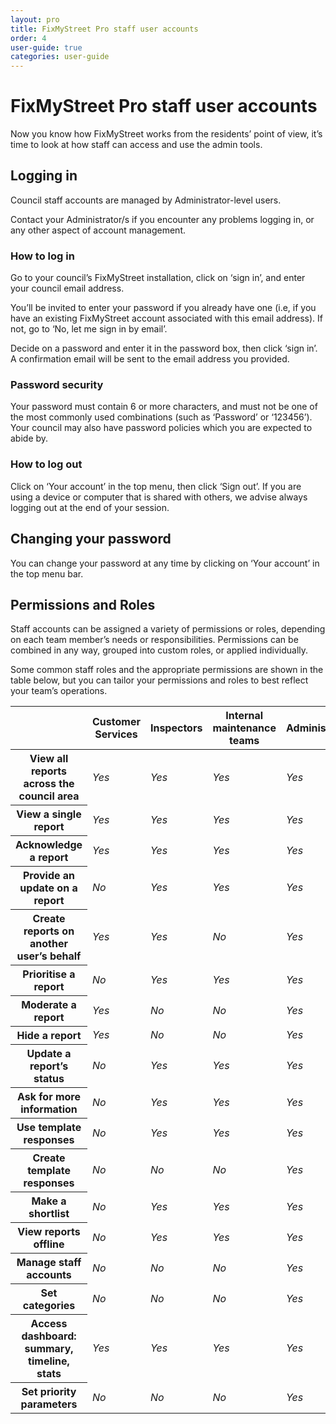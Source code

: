 ```yaml
---
layout: pro
title: FixMyStreet Pro staff user accounts
order: 4
user-guide: true
categories: user-guide
---
```


# FixMyStreet Pro staff user accounts

Now you know how FixMyStreet works from the residents’ point of view, it’s time to look at how
staff can access and use the admin tools.

## Logging in

Council staff accounts are managed by Administrator-level users.

Contact your Administrator/s if you encounter any problems logging in, or any other aspect of
account management.

### How to log in

Go to your council’s FixMyStreet installation, click on ‘sign in’, and enter your council email
address.

You’ll be invited to enter your password if you already have one (i.e, if you have an existing
FixMyStreet account associated with this email address). If not, go to ‘No, let me sign in by email’.

Decide on a password and enter it in the password box, then click ‘sign in’. A confirmation email
will be sent to the email address you provided.

### Password security

Your password must contain 6 or more characters, and must not be one of the most commonly
used combinations (such as ‘Password’ or ‘123456’). Your council may also have password policies
which you are expected to abide by.

### How to log out

Click on ‘Your account’ in the top menu, then click ‘Sign out’.
If you are using a device or computer that is shared with others, we advise always logging out at
the end of your session.

## Changing your password

You can change your password at any time by clicking on ‘Your account’ in the top menu bar.


## Permissions and Roles

Staff accounts can be assigned a variety of permissions or roles, depending on
each team member’s needs or responsibilities. Permissions can be combined in
any way, grouped into custom roles, or applied individually.

Some common staff roles and the appropriate permissions are shown in the table below, but you
can tailor your permissions and roles to best reflect your team’s operations.


<table class="table table--responsive">
<thead>
    <tr>
        <th></th>
        <th scope="col">Customer Services</th>
        <th scope="col">Inspectors</th>
        <th scope="col">Internal maintenance teams</th>
        <th scope="col">Administrators</th>
    </tr>
</thead>
<tbody>
    <tr>
        <th scope="row">View all reports across the council area</th>
        <td data-label="Customer Services"><i class="boolean-icon boolean-icon--yes">Yes</i></td>
        <td data-label="Inspectors"><i class="boolean-icon boolean-icon--yes">Yes</i></td>
        <td data-label="Internal maintenance teams"><i class="boolean-icon boolean-icon--yes">Yes</i></td>
        <td data-label="Administrators"><i class="boolean-icon boolean-icon--yes">Yes</i></td>
    </tr>
    <tr>
        <th scope="row">View a single report</th>
        <td data-label="Customer Services"><i class="boolean-icon boolean-icon--yes">Yes</i></td>
        <td data-label="Inspectors"><i class="boolean-icon boolean-icon--yes">Yes</i></td>
        <td data-label="Internal maintenance teams"><i class="boolean-icon boolean-icon--yes">Yes</i></td>
        <td data-label="Administrators"><i class="boolean-icon boolean-icon--yes">Yes</i></td>
    </tr>
    <tr>
        <th scope="row">Acknowledge a report</th>
        <td data-label="Customer Services"><i class="boolean-icon boolean-icon--yes">Yes</i></td>
        <td data-label="Inspectors"><i class="boolean-icon boolean-icon--yes">Yes</i></td>
        <td data-label="Internal maintenance teams"><i class="boolean-icon boolean-icon--yes">Yes</i></td>
        <td data-label="Administrators"><i class="boolean-icon boolean-icon--yes">Yes</i></td>
    </tr>
    <tr>
        <th scope="row">Provide an update on a report</th>
        <td data-label="Customer Services"><i class="boolean-icon boolean-icon--no">No</i></td>
        <td data-label="Inspectors"><i class="boolean-icon boolean-icon--yes">Yes</i></td>
        <td data-label="Internal maintenance teams"><i class="boolean-icon boolean-icon--yes">Yes</i></td>
        <td data-label="Administrators"><i class="boolean-icon boolean-icon--yes">Yes</i></td>
    </tr>
    <tr>
        <th scope="row">Create reports on another user’s behalf</th>
        <td data-label="Customer Services"><i class="boolean-icon boolean-icon--yes">Yes</i></td>
        <td data-label="Inspectors"><i class="boolean-icon boolean-icon--yes">Yes</i></td>
        <td data-label="Internal maintenance teams"><i class="boolean-icon boolean-icon--no">No</i></td>
        <td data-label="Administrators"><i class="boolean-icon boolean-icon--yes">Yes</i></td>
    </tr>
    <tr>
        <th scope="row">Prioritise a report</th>
        <td data-label="Customer Services"><i class="boolean-icon boolean-icon--no">No</i></td>
        <td data-label="Inspectors"><i class="boolean-icon boolean-icon--yes">Yes</i></td>
        <td data-label="Internal maintenance teams"><i class="boolean-icon boolean-icon--yes">Yes</i></td>
        <td data-label="Administrators"><i class="boolean-icon boolean-icon--yes">Yes</i></td>
    </tr>
    <tr>
        <th scope="row">Moderate a report</th>
        <td data-label="Customer Services"><i class="boolean-icon boolean-icon--yes">Yes</i></td>
        <td data-label="Inspectors"><i class="boolean-icon boolean-icon--no">No</i></td>
        <td data-label="Internal maintenance teams"><i class="boolean-icon boolean-icon--no">No</i></td>
        <td data-label="Administrators"><i class="boolean-icon boolean-icon--yes">Yes</i></td>
    </tr>
    <tr>
        <th scope="row">Hide a report</th>
        <td data-label="Customer Services"><i class="boolean-icon boolean-icon--yes">Yes</i></td>
        <td data-label="Inspectors"><i class="boolean-icon boolean-icon--no">No</i></td>
        <td data-label="Internal maintenance teams"><i class="boolean-icon boolean-icon--no">No</i></td>
        <td data-label="Administrators"><i class="boolean-icon boolean-icon--yes">Yes</i></td>
    </tr>
    <tr>
        <th scope="row">Update a report’s status</th>
        <td data-label="Customer Services"><i class="boolean-icon boolean-icon--no">No</i></td>
        <td data-label="Inspectors"><i class="boolean-icon boolean-icon--yes">Yes</i></td>
        <td data-label="Internal maintenance teams"><i class="boolean-icon boolean-icon--yes">Yes</i></td>
        <td data-label="Administrators"><i class="boolean-icon boolean-icon--yes">Yes</i></td>
    </tr>
    <tr>
        <th scope="row">Ask for more information</th>
        <td data-label="Customer Services"><i class="boolean-icon boolean-icon--no">No</i></td>
        <td data-label="Inspectors"><i class="boolean-icon boolean-icon--yes">Yes</i></td>
        <td data-label="Internal maintenance teams"><i class="boolean-icon boolean-icon--yes">Yes</i></td>
        <td data-label="Administrators"><i class="boolean-icon boolean-icon--yes">Yes</i></td>
    </tr>
    <tr>
        <th scope="row">Use template responses</th>
        <td data-label="Customer Services"><i class="boolean-icon boolean-icon--no">No</i></td>
        <td data-label="Inspectors"><i class="boolean-icon boolean-icon--yes">Yes</i></td>
        <td data-label="Internal maintenance teams"><i class="boolean-icon boolean-icon--yes">Yes</i></td>
        <td data-label="Administrators"><i class="boolean-icon boolean-icon--yes">Yes</i></td>
    </tr>
    <tr>
        <th scope="row">Create template responses</th>
        <td data-label="Customer Services"><i class="boolean-icon boolean-icon--no">No</i></td>
        <td data-label="Inspectors"><i class="boolean-icon boolean-icon--no">No</i></td>
        <td data-label="Internal maintenance teams"><i class="boolean-icon boolean-icon--no">No</i></td>
        <td data-label="Administrators"><i class="boolean-icon boolean-icon--yes">Yes</i></td>
    </tr>
    <tr>
        <th scope="row">Make a shortlist</th>
        <td data-label="Customer Services"><i class="boolean-icon boolean-icon--no">No</i></td>
        <td data-label="Inspectors"><i class="boolean-icon boolean-icon--yes">Yes</i></td>
        <td data-label="Internal maintenance teams"><i class="boolean-icon boolean-icon--yes">Yes</i></td>
        <td data-label="Administrators"><i class="boolean-icon boolean-icon--yes">Yes</i></td>
    </tr>
    <tr>
        <th scope="row">View reports offline</th>
        <td data-label="Customer Services"><i class="boolean-icon boolean-icon--no">No</i></td>
        <td data-label="Inspectors"><i class="boolean-icon boolean-icon--yes">Yes</i></td>
        <td data-label="Internal maintenance teams"><i class="boolean-icon boolean-icon--yes">Yes</i></td>
        <td data-label="Administrators"><i class="boolean-icon boolean-icon--yes">Yes</i></td>
    </tr>
    <tr>
        <th scope="row">Manage staff accounts</th>
        <td data-label="Customer Services"><i class="boolean-icon boolean-icon--no">No</i></td>
        <td data-label="Inspectors"><i class="boolean-icon boolean-icon--no">No</i></td>
        <td data-label="Internal maintenance teams"><i class="boolean-icon boolean-icon--no">No</i></td>
        <td data-label="Administrators"><i class="boolean-icon boolean-icon--yes">Yes</i></td>
    </tr>
    <tr>
        <th scope="row">Set categories</th>
        <td data-label="Customer Services"><i class="boolean-icon boolean-icon--no">No</i></td>
        <td data-label="Inspectors"><i class="boolean-icon boolean-icon--no">No</i></td>
        <td data-label="Internal maintenance teams"><i class="boolean-icon boolean-icon--no">No</i></td>
        <td data-label="Administrators"><i class="boolean-icon boolean-icon--yes">Yes</i></td>
    </tr>
    <tr>
        <th scope="row">Access dashboard: summary, timeline, stats</th>
        <td data-label="Customer Services"><i class="boolean-icon boolean-icon--yes">Yes</i></td>
        <td data-label="Inspectors"><i class="boolean-icon boolean-icon--yes">Yes</i></td>
        <td data-label="Internal maintenance teams"><i class="boolean-icon boolean-icon--yes">Yes</i></td>
        <td data-label="Administrators"><i class="boolean-icon boolean-icon--yes">Yes</i></td>
    </tr>
    <tr>
        <th scope="row">Set priority parameters</th>
        <td data-label="Customer Services"><i class="boolean-icon boolean-icon--no">No</i></td>
        <td data-label="Inspectors"><i class="boolean-icon boolean-icon--no">No</i></td>
        <td data-label="Internal maintenance teams"><i class="boolean-icon boolean-icon--no">No</i></td>
        <td data-label="Administrators"><i class="boolean-icon boolean-icon--yes">Yes</i></td>
    </tr>
</tbody>
</table>
